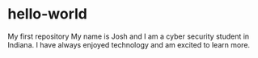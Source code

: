 # hello-world
My first repository
My name is Josh and I am a cyber security student in Indiana. I have always enjoyed technology and am excited to learn more.
